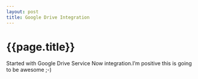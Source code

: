 ```yaml
---
layout: post
title: Google Drive Integration
--- 
```




 {{page.title}}
======================================================




<p>Started with Google Drive Service Now integration.I&#8217;m positive this is going to be awesome ;-)</p>
